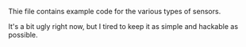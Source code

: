 Thie file contains example code for the various types of sensors.

It's a bit ugly right now, but I tired to keep it as simple and hackable as possible.
